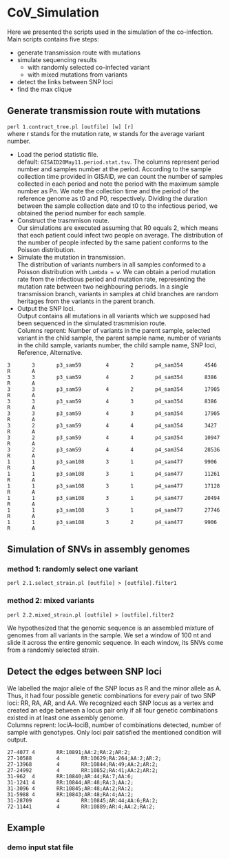 # CoV_Simulation

Here we presented the scripts used in the simulation of the co-infection.
Main scripts contains five steps:
- generate transmission route with mutations  
- simulate sequencing results
  - with randomly selected co-infected variant  
  - with mixed mutations from variants
- detect the links between SNP loci
- find the max clique


## Generate transmission route with mutations
```perl 1.contruct_tree.pl [outfile] [w] [r]```  
where r stands for the mutation rate, w stands for the average variant number.

- Load the period statistic file.   
default: ```GISAID20May11.period.stat.tsv```. The columns represent period number and samples number at the period. According to the sample collection time provided in GISAID, we can count the number of samples collected in each period and note the period with the maximum sample number as Pn. We note the collection time and the period of the reference genome as t0 and P0, respectively. Dividing the duration between the sample collection date and t0 to the infectious period, we obtained the period number for each sample.
- Construct the trasmmison route.  
Our simulations are executed assuming that R0 equals 2, which means that each patient could infect two people on average. The distribution of the number of people infected by the same patient conforms to the Poisson distribution.
- Simulate the mutation in transmission.  
The distribution of variants numbers in all samples conformed to a Poisson distribution with ```Lambda = w```. We can obtain a period mutation rate from the infectious period and mutation rate, representing the mutation rate between two neighbouring periods. In a single transmission branch, variants in samples at child branches are random heritages from the variants in the parent branch. 
- Output the SNP loci.  
Output contains all mutations in all variants which we supposed had been sequenced in the simulated trasmmision route.  
Columns reprent: Number of variants in the parent sample, selected variant in the child sample, the parent sample name, number of variants in the child sample, variants number, the child sample name, SNP loci, Reference, Alternative.
```
3       3       p3_sam59        4       2       p4_sam354       4546    R       A
3       3       p3_sam59        4       2       p4_sam354       8386    R       A
3       3       p3_sam59        4       2       p4_sam354       17905   R       A
3       3       p3_sam59        4       3       p4_sam354       8386    R       A
3       3       p3_sam59        4       3       p4_sam354       17905   R       A
3       2       p3_sam59        4       4       p4_sam354       3427    R       A
3       2       p3_sam59        4       4       p4_sam354       10947   R       A
3       2       p3_sam59        4       4       p4_sam354       28536   R       A
1       1       p3_sam108       3       1       p4_sam477       9906    R       A
1       1       p3_sam108       3       1       p4_sam477       11261   R       A
1       1       p3_sam108       3       1       p4_sam477       17128   R       A
1       1       p3_sam108       3       1       p4_sam477       20494   R       A
1       1       p3_sam108       3       1       p4_sam477       27746   R       A
1       1       p3_sam108       3       2       p4_sam477       9906    R       A
```
## Simulation of SNVs in assembly genomes
### method 1: randomly select one variant
```perl 2.1.select_strain.pl [outfile] > [outfile].filter1 ```  

### method 2: mixed variants
```perl 2.2.mixed_strain.pl [outfile] > [outfile].filter2 ```  

We hypothesized that the genomic sequence is an assembled mixture of genomes from all variants in the sample. We set a window of 100 nt and slide it across the entire genomic sequence. In each window, its SNVs come from a randomly selected strain.

## Detect the edges between SNP loci
We labelled the major allele of the SNP locus as R and the minor allele as A. Thus, it had four possible genetic combinations for every pair of two SNP loci: RR, RA, AR, and AA. We recognized each SNP locus as a vertex and created an edge between a locus pair only if all four genetic combinations existed in at least one assembly genome.  
Columns reprent: lociA-lociB, number of combinations detected, number of sample with genotypes. Only loci pair satisfied the mentioned condition will output.
```
27-4077 4       RR:10891;AA:2;RA:2;AR:2;
27-10588        4       RR:10629;RA:264;AA:2;AR:2;
27-13968        4       RR:10844;RA:49;AA:2;AR:2;
27-24992        4       RR:10852;RA:41;AA:2;AR:2;
31-962  4       RR:10840;AR:44;RA:7;AA:6;
31-1241 4       RR:10844;AR:48;RA:3;AA:2;
31-3096 4       RR:10845;AR:48;AA:2;RA:2;
31-5988 4       RR:10843;AR:48;RA:4;AA:2;
31-28709        4       RR:10845;AR:44;AA:6;RA:2;
72-11441        4       RR:10889;AR:4;AA:2;RA:2;
```

## Example
### demo input stat file
